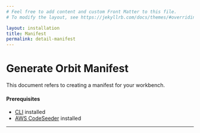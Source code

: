 ```yaml
---
# Feel free to add content and custom Front Matter to this file.
# To modify the layout, see https://jekyllrb.com/docs/themes/#overriding-theme-defaults

layout: installation
title: Manifest
permalink: detail-manifest
---
```



# Generate Orbit Manifest

This document refers to creating a manifest for your workbench.  
#### Prerequisites
- [CLI](detail-cli) installed
- [AWS CodeSeeder](detail-codeseeder) installed

----